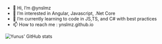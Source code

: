- 👋 Hi, I’m @ynslmz
- 👀 I’m interested in Angular, Javascript, .Net Core
- 🌱 I’m currently learning to code in JS,TS, and C# with best practices
- 📫 How to reach me : ynslmz.github.io

![Yunus' GitHub stats](https://github-readme-stats.vercel.app/api?username=ynslmz)


<!---
ynslmz/ynslmz is a ✨ special ✨ repository because its `README.md` (this file) appears on your GitHub profile.
You can click the Preview link to take a look at your changes.
--->
